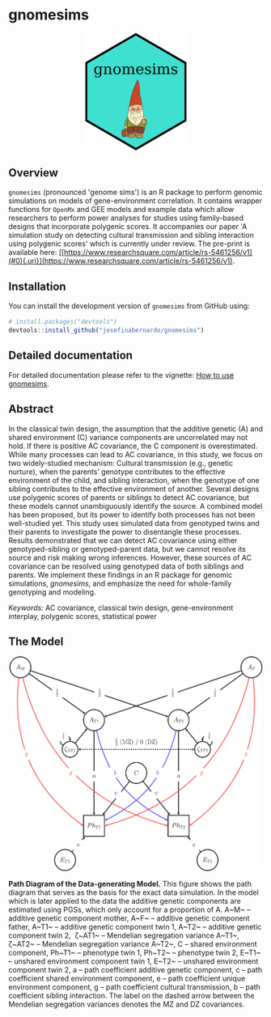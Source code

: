 # gnomesims

<p align = "center">
  <img src = "man/figures/logo.png" alt = "Logo" width = "200"/>
</p>

## Overview

`gnomesims` (pronounced 'genome sims') is an R package to perform genomic simulations on models of gene-environment correlation. It contains wrapper functions for `OpenMx` and GEE models and example data which allow researchers to perform power analyses for studies using family-based designs that incorporate polygenic scores. It accompanies our paper 'A simulation study on detecting cultural transmission and sibling interaction using polygenic scores' which is currently under review. The pre-print is available here: [[https://www.researchsquare.com/article/rs-5461256/v1](#0){.uri}](https://www.researchsquare.com/article/rs-5461256/v1).

## Installation

You can install the development version of `gnomesims` from GitHub using:

``` r
# install.packages("devtools")
devtools::install_github("josefinabernardo/gnomesims")
```

## Detailed documentation

For detailed documentation please refer to the vignette: [How to use gnomesims](https://josefinabernardo.github.io/gnomesims/articles/gnomesims.html).

## Abstract

In the classical twin design, the assumption that the additive genetic (A) and shared environment (C) variance components are uncorrelated may not hold. If there is positive AC covariance, the C component is overestimated. While many processes can lead to AC covariance, in this study, we focus on two widely-studied mechanism: Cultural transmission (e.g., genetic nurture), when the parents’ genotype contributes to the effective environment of the child, and sibling interaction, when the genotype of one sibling contributes to the effective environment of another. Several designs use polygenic scores of parents or siblings to detect AC covariance, but these models cannot unambiguously identify the source. A combined model has been proposed, but its power to identify both processes has not been well-studied yet. This study uses simulated data from genotyped twins and their parents to investigate the power to disentangle these processes. Results demonstrated that we can detect AC covariance using either genotyped-sibling or genotyped-parent data, but we cannot resolve its source and risk making wrong inferences. However, these sources of AC covariance can be resolved using genotyped data of both siblings and parents. We implement these findings in an R package for genomic simulations, *gnomesims*, and emphasize the need for whole-family genotyping and modeling.

*Keywords:* AC covariance, classical twin design, gene-environment interplay, polygenic scores, statistical power

## The Model

<p align = "center">
  <img src = "man/figures/PathDiagram.jpg" alt = "PathDiagram" width = "500"/>
</p>


**Path Diagram of the Data-generating Model.** This figure shows the path diagram that serves as the basis for the exact data simulation. In the model which is later applied to the data the additive genetic components are estimated using PGSs, which only account for a proportion of A. A~M~ – additive genetic component mother, A~F~ – additive genetic component father, A~T1~ – additive genetic component twin 1, A~T2~ – additive genetic component twin 2,  ζ~AT1~ – Mendelian segregation variance A~T1~, ζ~AT2~ – Mendelian segregation variance A~T2~, C – shared environment component, Ph~T1~ – phenotype twin 1, Ph~T2~ – phenotype twin 2, E~T1~ – unshared environment component twin 1, E~T2~ – unshared environment component twin 2, a – path coefficient additive genetic component, c – path coefficient shared environment component, e – path coefficient unique environment component, g – path coefficient cultural transmission, b – path coefficient sibling interaction. The label on the dashed arrow between the Mendelian segregation variances denotes the MZ and DZ covariances.
